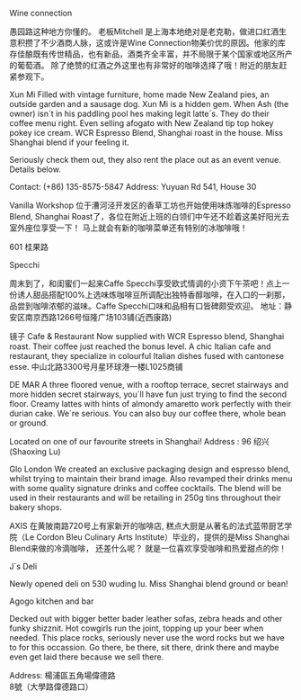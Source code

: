  Wine connection

愚园路这种地方你懂的。
老板Mitchell 是上海本地绝对是老克勒，做进口红酒生意积攒了不少酒商人脉，这或许是Wine Connection物美价优的原因。他家的库存佳酿既有传世精品，也有新品，酒类齐全丰富，并不局限于某个国家或地区所产的葡萄酒。
除了绝赞的红酒之外这里也有非常好的咖啡选择了哦！附近的朋友赶紧参观下。


 

Xun Mi
Filled with vintage furniture, home made New Zealand pies, an outside garden and a sausage dog. Xun Mi is a hidden gem.
When Ash (the owner) isn´t in his paddling pool hes making legit latte´s.
They do their coffee menu right. Even selling afogato with New Zealand tip top hokey pokey ice cream.
WCR Espresso Blend, Shanghai roast in the house. Miss Shanghai blend if your feeling it.

Seriously check them out, they also rent the place out as an event venue. Details below.

Contact: (+86) 135-8575-5847
Address: Yuyuan Rd 541, House 30

Vanilla Workshop
位于漕河泾开发区的香草工坊也开始使用味炼咖啡的Espresso Blend, Shanghai Roast了，各位在附近上班的白领们中午还不趁着这美好阳光去室外座位享受一下！
马上就会有新的咖啡菜单还有特别的冰咖啡哦！

601 桂果路 

Specchi

周末到了，和闺蜜们一起来Caffe Specchi享受欧式情调的小资下午茶吧！点上一份诱人甜品搭配100%上选味炼咖啡豆所调配出独特香醇咖啡，在入口的一刹那，品尝到咖啡浓郁的滋味。Caffe Specchi口味和品相有口皆碑颇受欢迎。
地址：静安区南京西路1266号恒隆广场103铺(近西康路) 

镜子 Cafe & Restaurant
Now supplied with WCR Espresso blend, Shanghai roast. Their coffee just reached the bonus level.
A chic Italian cafe and restaurant, they specialize in colourful Italian dishes fused with cantonese esse.
中山北路3300号月星环球港一楼L1025商铺

DE MAR
A three floored venue, with a rooftop terrace, secret stairways and more hidden secret stairways, you´ll have fun just trying to find the second floor. Creamy lattes with hints of almondy amaretto work perfectly with their durian cake. We´re serious. You can also buy our coffee there, whole bean or ground. 

Located on one of our favourite streets in Shanghai!
Address : 96 绍兴 (Shaoxing Lu)







Glo London
We created an exclusive packaging design and espresso blend, whilst trying to maintain their brand image. Also revamped their drinks menu with some quality signature drinks and coffee cocktails. The blend will be used in their restaurants and will be retailing in 250g tins throughout their bakery shops. 

AXIS
在黄陂南路720号上有家新开的咖啡店, 糕点大厨是从著名的法式蓝带厨艺学院（Le Cordon Bleu Culinary Arts Institute）毕业的，提供的是Miss Shanghai Blend来做的冷滴咖啡， 还差什么呢？ 就是一位喜欢享受咖啡和热爱甜点的你！ 

J´s Deli

Newly opened deli on 530 wuding lu. 
Miss Shanghai blend ground or bean!

Agogo kitchen and bar

Decked out with bigger better bader leather sofas, zebra heads and other funky shizznit. Hot cowgirls run the joint, topping up your beer when needed. This place rocks, seriously never use the word rocks but we have to for this occassion. Go there, be there, sit there, drink there and maybe even get laid there because we sell there. 

Address: 楊浦區五角場偉德路  
8號（大學路偉德路口）